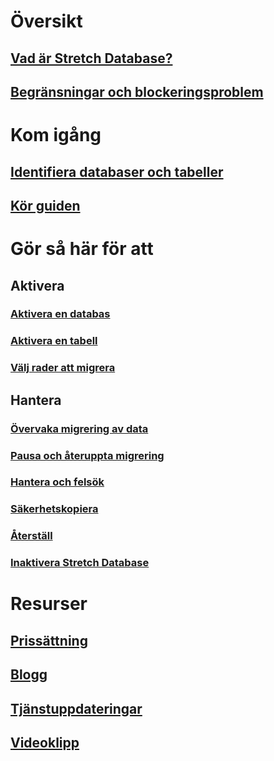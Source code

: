 # Översikt
## [Vad är Stretch Database?](/sql/sql-server/stretch-database/stretch-database)
## [Begränsningar och blockeringsproblem](/sql/sql-server/stretch-database/limitations-for-stretch-database)

# Kom igång
## [Identifiera databaser och tabeller](/sql/sql-server/stretch-database/stretch-database-databases-and-tables-stretch-database-advisor)
## [Kör guiden](/sql/sql-server/stretch-database/get-started-by-running-the-enable-database-for-stretch-wizard)

# Gör så här för att
## Aktivera
### [Aktivera en databas](/sql/sql-server/stretch-database/enable-stretch-database-for-a-database)
### [Aktivera en tabell](/sql/sql-server/stretch-database/enable-stretch-database-for-a-table)
### [Välj rader att migrera](/sql/sql-server/stretch-database/select-rows-to-migrate-by-using-a-filter-function-stretch-database)
## Hantera
### [Övervaka migrering av data](/sql/sql-server/stretch-database/monitor-and-troubleshoot-data-migration-stretch-database)
### [Pausa och återuppta migrering](/sql/sql-server/stretch-database/pause-and-resume-data-migration-stretch-database)
### [Hantera och felsök](/sql/sql-server/stretch-database/manage-and-troubleshoot-stretch-database)
### [Säkerhetskopiera](/sql/sql-server/stretch-database/backup-stretch-enabled-databases-stretch-database)
### [Återställ](/sql/sql-server/stretch-database/restore-stretch-enabled-databases-stretch-database)
### [Inaktivera Stretch Database](/sql/sql-server/stretch-database/disable-stretch-database-and-bring-back-remote-data)

# Resurser
## [Prissättning](https://azure.microsoft.com/pricing/details/sql-server-stretch-database/)
## [Blogg](https://blogs.technet.microsoft.com/dataplatforminsider/tag/stretch-database/)
## [Tjänstuppdateringar](https://azure.microsoft.com/updates/?product=sql-server-stretch-database)
## [Videoklipp](https://azure.microsoft.com/documentation/videos/index/?services=sql-server-stretch-database)
